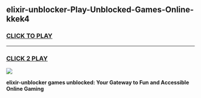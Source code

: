 
## elixir-unblocker-Play-Unblocked-Games-Online-kkek4
<h3>
<a href="https://premium76.site?title=elixir-unblocker&ref=25A">CLICK TO PLAY</a></h3>
<hr>

<h3>
<a href="https://premium76.site?title=elixir-unblocker&ref=25A">CLICK 2 PLAY</a>
  
</h3>

<a href="https://premium76.site?title=elixir-unblocker&ref=25A"><img src="https://clearcache.store/games.png"></a>


**elixir-unblocker games unblocked: Your Gateway to Fun and Accessible Online Gaming**
